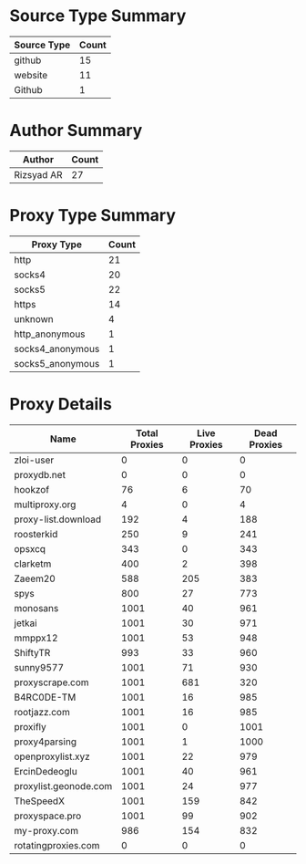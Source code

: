 # Source Type Summary

| Source Type | Count |
|-------------|-------|
| github | 15 |
| website | 11 |
| Github | 1 |


# Author Summary

| Author | Count |
|--------|-------|
| Rizsyad AR | 27 |


# Proxy Type Summary

| Proxy Type | Count |
|------------|-------|
| http | 21 |
| socks4 | 20 |
| socks5 | 22 |
| https | 14 |
| unknown | 4 |
| http_anonymous | 1 |
| socks4_anonymous | 1 |
| socks5_anonymous | 1 |


# Proxy Details

| Name | Total Proxies | Live Proxies | Dead Proxies |
|------|---------------|--------------|---------------|
| zloi-user | 0 | 0 | 0 |
| proxydb.net | 0 | 0 | 0 |
| hookzof | 76 | 6 | 70 |
| multiproxy.org | 4 | 0 | 4 |
| proxy-list.download | 192 | 4 | 188 |
| roosterkid | 250 | 9 | 241 |
| opsxcq | 343 | 0 | 343 |
| clarketm | 400 | 2 | 398 |
| Zaeem20 | 588 | 205 | 383 |
| spys | 800 | 27 | 773 |
| monosans | 1001 | 40 | 961 |
| jetkai | 1001 | 30 | 971 |
| mmppx12 | 1001 | 53 | 948 |
| ShiftyTR | 993 | 33 | 960 |
| sunny9577 | 1001 | 71 | 930 |
| proxyscrape.com | 1001 | 681 | 320 |
| B4RC0DE-TM | 1001 | 16 | 985 |
| rootjazz.com | 1001 | 16 | 985 |
| proxifly | 1001 | 0 | 1001 |
| proxy4parsing | 1001 | 1 | 1000 |
| openproxylist.xyz | 1001 | 22 | 979 |
| ErcinDedeoglu | 1001 | 40 | 961 |
| proxylist.geonode.com | 1001 | 24 | 977 |
| TheSpeedX | 1001 | 159 | 842 |
| proxyspace.pro | 1001 | 99 | 902 |
| my-proxy.com | 986 | 154 | 832 |
| rotatingproxies.com | 0 | 0 | 0 |
